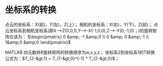 # 坐标系的转换


点云的坐标系：X(前)，Y(左)，Z(上)； 
相机的坐标系：X(右)，Y(下)，Z(前)； 
点云坐标系到相机坐标系(即X—>Z(0,0,1),Y—>-X(-1,0,0),Z—>-Y(0,-1,0)；)的旋转矩阵应该为： 
$\begin{pmatrix} 0 &amp; -1 &amp;0 \\ 0 &amp; 0 &amp;-1 \\ 1&amp;0 &amp;0 \end{pmatrix}$


MATLAB 四元数转R旋转矩阵的转换顺序为w,x,y,z； 坐标系2到坐标系1的T转换公式为：$T_{2-&gt;1} = T_{1-&gt;0}^{-1} * T_{2-&gt;0}$；



